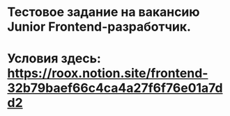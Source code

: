 # Тестовое задание на вакансию Junior Frontend-разработчик.
# Условия здесь: https://roox.notion.site/frontend-32b79baef66c4ca4a27f6f76e01a7dd2